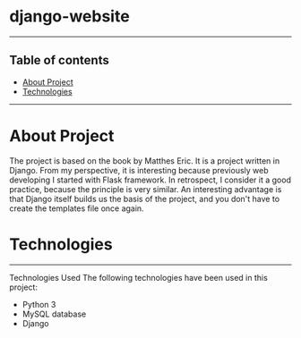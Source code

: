 # django-website

-----------------------------------------------------------
## Table of contents
* [About Project](#about-project)
* [Technologies](#technologies)

-----------------------------------------------------------
# About Project

The project is based on the book by Matthes Eric. It is a project written in Django. From my perspective, it is interesting because previously web developing I started with Flask framework. In retrospect, I consider it a good practice, because the principle is very similar. An interesting advantage is that Django itself builds us the basis of the project, and you don't have to create the templates file once again. 

# Technologies
-----------------------------------------------------------
Technologies Used
The following technologies have been used in this project:

* Python 3
* MySQL database
* Django 





